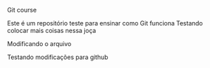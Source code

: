 Git course 


Este é um repositório teste para ensinar como Git funciona
Testando colocar mais coisas nessa joça

Modificando o arquivo

Testando modificações para github
